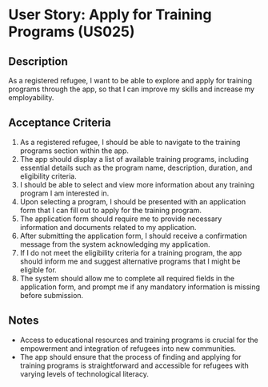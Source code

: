 # User Story: Apply for Training Programs (US025)

## Description
As a registered refugee, I want to be able to explore and apply for training programs through the app, so that I can improve my skills and increase my employability.

## Acceptance Criteria
1. As a registered refugee, I should be able to navigate to the training programs section within the app.
2. The app should display a list of available training programs, including essential details such as the program name, description, duration, and eligibility criteria.
3. I should be able to select and view more information about any training program I am interested in.
4. Upon selecting a program, I should be presented with an application form that I can fill out to apply for the training program.
5. The application form should require me to provide necessary information and documents related to my application.
6. After submitting the application form, I should receive a confirmation message from the system acknowledging my application.
7. If I do not meet the eligibility criteria for a training program, the app should inform me and suggest alternative programs that I might be eligible for.
8. The system should allow me to complete all required fields in the application form, and prompt me if any mandatory information is missing before submission.

## Notes
- Access to educational resources and training programs is crucial for the empowerment and integration of refugees into new communities.
- The app should ensure that the process of finding and applying for training programs is straightforward and accessible for refugees with varying levels of technological literacy.
